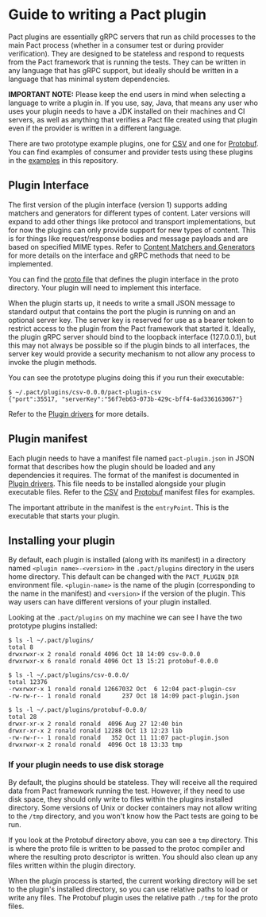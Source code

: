 # Guide to writing a Pact plugin

Pact plugins are essentially gRPC servers that run as child processes to the main Pact process (whether in a consumer
test or during provider verification). They are designed to be stateless and respond to requests from the Pact framework
that is running the tests. They can be written in any language that has gRPC support, but ideally should
be written in a language that has minimal system dependencies.

**IMPORTANT NOTE:** Please keep the end users in mind when selecting a language to write a plugin in. If you use, say,
Java, that means any user who uses your plugin needs to have a JDK installed on their machines and CI servers, as well
as anything that verifies a Pact file created using that plugin even if the provider is written in a different language.

There are two prototype example plugins, one for [CSV](../plugins/csv) and one for [Protobuf](../plugins/protobuf). 
You can find examples of consumer and provider tests using these plugins in the [examples](../examples) in this repository.

## Plugin Interface

The first version of the plugin interface (version 1) supports adding matchers and generators for different types
of content. Later versions will expand to add other things like protocol and transport implementations, but for now
the plugins can only provide support for new types of content. This is for things like request/response bodies and
message payloads and are based on specified MIME types. Refer to [Content Matchers and Generators](content-matcher-design.md) 
for more details on the interface and gRPC methods that need to be implemented.

You can find the [proto file](../proto/plugin.proto) that defines the plugin interface in the proto directory. Your 
plugin will need to implement this interface.

When the plugin starts up, it needs to write a small JSON message to standard output that contains the port the plugin
is running on and an optional server key. The server key is reserved for use as a bearer token to restrict access to the
plugin from the Pact framework that started it. Ideally, the plugin gRPC server should bind to the loopback interface (127.0.0.1),
but this may not always be possible so if the plugin binds to all interfaces, the server key would provide a security
mechanism to not allow any process to invoke the plugin methods.

You can see the prototype plugins doing this if you run their executable:

```commandline
$ ~/.pact/plugins/csv-0.0.0/pact-plugin-csv
{"port":35517, "serverKey":"56f7eb63-073b-429c-bff4-6ad336163067"}
```

Refer to the [Plugin drivers](plugin-driver-design.md) for more details.

## Plugin manifest

Each plugin needs to have a manifest file named `pact-plugin.json` in JSON format that describes how the plugin should 
be loaded and any dependencies it requires. The format of the manifest is documented in [Plugin drivers](plugin-driver-design.md). 
This file needs to be installed alongside your plugin executable files. Refer to the [CSV](../plugins/csv/pact-plugin.json) 
and [Protobuf](../plugins/protobuf/pact-plugin.json) manifest files for examples.

The important attribute in the manifest is the `entryPoint`. This is the executable that starts your plugin. 

## Installing your plugin

By default, each plugin is installed (along with its manifest) in a directory named `<plugin name>-<version>` in 
the `.pact/plugins` directory in the users home directory. This default can be changed with the `PACT_PLUGIN_DIR`
environment file. `<plugin-name>` is the name of the plugin (corresponding to the name in the manifest) and `<version>`
if the version of the plugin. This way users can have different versions of your plugin installed.

Looking at the `.pact/plugins` on my machine we can see I have the two prototype plugins installed:

```commandline
$ ls -l ~/.pact/plugins/
total 8
drwxrwxr-x 2 ronald ronald 4096 Oct 18 14:09 csv-0.0.0
drwxrwxr-x 6 ronald ronald 4096 Oct 13 15:21 protobuf-0.0.0

$ ls -l ~/.pact/plugins/csv-0.0.0/
total 12376
-rwxrwxr-x 1 ronald ronald 12667032 Oct  6 12:04 pact-plugin-csv
-rw-rw-r-- 1 ronald ronald      237 Oct 18 14:09 pact-plugin.json

$ ls -l ~/.pact/plugins/protobuf-0.0.0/
total 28
drwxr-xr-x 2 ronald ronald  4096 Aug 27 12:40 bin
drwxr-xr-x 2 ronald ronald 12288 Oct 13 12:23 lib
-rw-rw-r-- 1 ronald ronald   352 Oct 11 11:07 pact-plugin.json
drwxrwxr-x 2 ronald ronald  4096 Oct 18 13:33 tmp
```

### If your plugin needs to use disk storage

By default, the plugins should be stateless. They will receive all the required data from Pact framework running the test.
However, if they need to use disk space, they should only write to files within the plugins installed directory. Some
versions of Unix or docker containers may not allow writing to the `/tmp` directory, and you won't know how the Pact tests
are going to be run.

If you look at the Protobuf directory above, you can see a `tmp` directory. This is where the proto file is written to be
passed to the protoc compiler and where the resulting proto descriptor is written. You should also clean up any files
written within the plugin directory.

When the plugin process is started, the current working directory will be set to the plugin's installed directory, so you
can use relative paths to load or write any files. The Protobuf plugin uses the relative path `./tmp` for the proto files.


